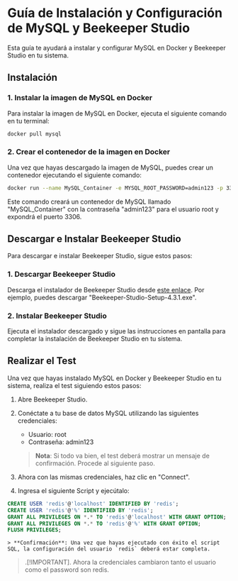 # Guía de Instalación y Configuración de MySQL y Beekeeper Studio

Esta guía te ayudará a instalar y configurar MySQL en Docker y Beekeeper Studio en tu sistema.

## Instalación

### 1. Instalar la imagen de MySQL en Docker

Para instalar la imagen de MySQL en Docker, ejecuta el siguiente comando en tu terminal:

```bash
docker pull mysql
```

### 2. Crear el contenedor de la imagen en Docker

Una vez que hayas descargado la imagen de MySQL, puedes crear un contenedor ejecutando el siguiente comando:

```bash
docker run --name MySQL_Container -e MYSQL_ROOT_PASSWORD=admin123 -p 3306:3306 -d mysql:latest
```

Este comando creará un contenedor de MySQL llamado "MySQL_Container" con la contraseña "admin123" para el usuario root y expondrá el puerto 3306.

## Descargar e Instalar Beekeeper Studio

Para descargar e instalar Beekeeper Studio, sigue estos pasos:

### 1. Descargar Beekeeper Studio

Descarga el instalador de Beekeeper Studio desde [este enlace](https://github.com/beekeeper-studio/beekeeper-studio/releases/tag/v4.3.1). Por ejemplo, puedes descargar "Beekeeper-Studio-Setup-4.3.1.exe".

### 2. Instalar Beekeeper Studio

Ejecuta el instalador descargado y sigue las instrucciones en pantalla para completar la instalación de Beekeeper Studio en tu sistema.

## Realizar el Test

Una vez que hayas instalado MySQL en Docker y Beekeeper Studio en tu sistema, realiza el test siguiendo estos pasos:

1. Abre Beekeeper Studio.

2. Conéctate a tu base de datos MySQL utilizando las siguientes credenciales:
   - Usuario: root
   - Contraseña: admin123

    > **Nota**: Si todo va bien, el test deberá mostrar un mensaje de confirmación. Procede al siguiente paso.

3. Ahora con las mismas credenciales, haz clic en "Connect".

4. Ingresa el siguiente Script y ejecútalo:

```sql
CREATE USER 'redis'@'localhost' IDENTIFIED BY 'redis';
CREATE USER 'redis'@'%' IDENTIFIED BY 'redis';
GRANT ALL PRIVILEGES ON *.* TO 'redis'@'localhost' WITH GRANT OPTION;
GRANT ALL PRIVILEGES ON *.* TO 'redis'@'%' WITH GRANT OPTION;
FLUSH PRIVILEGES;
```

    > **Confirmación**: Una vez que hayas ejecutado con éxito el script SQL, la configuración del usuario `redis` deberá estar completa.

>.[!IMPORTANT].
> Ahora la credenciales cambiaron tanto el usuario como el password son redis.
